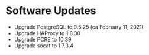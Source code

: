 # Software Updates

 - Upgrade PostgreSQL to 9.5.25 (ca February 11, 2021)
 - Upgrade HAProxy to 1.8.30
 - Upgrade PCRE to 10.39
 - Upgrade socat to 1.7.3.4

